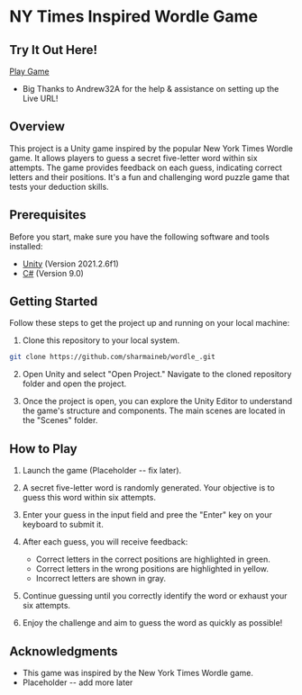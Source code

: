 # NY Times Inspired Wordle Game

## Try It Out Here!
[Play Game](http://shaaaarmaineb.me/wordle-live/)
- Big Thanks to Andrew32A for the help & assistance on setting up the Live URL!

## Overview

This project is a Unity game inspired by the popular New York Times Wordle game. It allows players to guess a secret five-letter word within six attempts. The game provides feedback on each guess, indicating correct letters and their positions. It's a fun and challenging word puzzle game that tests your deduction skills.

## Prerequisites

Before you start, make sure you have the following software and tools installed:

- [Unity](https://unity.com/) (Version 2021.2.6f1)
- [C#](https://docs.microsoft.com/en-us/dotnet/csharp/) (Version 9.0)

## Getting Started

Follow these steps to get the project up and running on your local machine:

1. Clone this repository to your local system.

```bash
git clone https://github.com/sharmaineb/wordle_.git
```

2. Open Unity and select "Open Project." Navigate to the cloned repository folder and open the project.

3. Once the project is open, you can explore the Unity Editor to understand the game's structure and components. The main scenes are located in the "Scenes" folder.

## How to Play

1. Launch the game (Placeholder -- fix later).

2. A secret five-letter word is randomly generated. Your objective is to guess this word within six attempts.

3. Enter your guess in the input field and pree the "Enter" key on your keyboard to submit it.

4. After each guess, you will receive feedback:
   - Correct letters in the correct positions are highlighted in green.
   - Correct letters in the wrong positions are highlighted in yellow.
   - Incorrect letters are shown in gray.

5. Continue guessing until you correctly identify the word or exhaust your six attempts.

6. Enjoy the challenge and aim to guess the word as quickly as possible!

## Acknowledgments

- This game was inspired by the New York Times Wordle game.
- Placeholder -- add more later